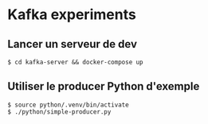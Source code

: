 # Kafka experiments

## Lancer un serveur de dev

    $ cd kafka-server && docker-compose up 
    

## Utiliser le producer Python d'exemple

    $ source python/.venv/bin/activate
    $ ./python/simple-producer.py
    
    